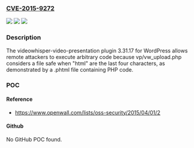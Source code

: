 ### [CVE-2015-9272](https://cve.mitre.org/cgi-bin/cvename.cgi?name=CVE-2015-9272)
![](https://img.shields.io/static/v1?label=Product&message=n%2Fa&color=blue)
![](https://img.shields.io/static/v1?label=Version&message=n%2Fa&color=blue)
![](https://img.shields.io/static/v1?label=Vulnerability&message=n%2Fa&color=brighgreen)

### Description

The videowhisper-video-presentation plugin 3.31.17 for WordPress allows remote attackers to execute arbitrary code because vp/vw_upload.php considers a file safe when "html" are the last four characters, as demonstrated by a .phtml file containing PHP code.

### POC

#### Reference
- https://www.openwall.com/lists/oss-security/2015/04/01/2

#### Github
No GitHub POC found.

